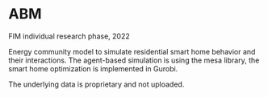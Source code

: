 # ABM
FIM individual research phase, 2022

Energy community model to simulate residential smart home behavior and their interactions. 
The agent-based simulation is using the mesa library, the smart home optimization is implemented in Gurobi.

The underlying data is proprietary and not uploaded.
